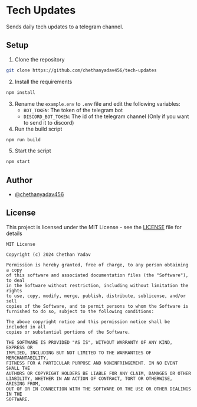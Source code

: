 # Tech Updates

Sends daily tech updates to a telegram channel.

## Setup

1. Clone the repository
```bash
git clone https://github.com/chethanyadav456/tech-updates
```
2. Install the requirements
```bash
npm install
```
3. Rename the `example.env` to `.env` file and edit the following variables:
    - `BOT_TOKEN`: The token of the telegram bot
    - `DISCORD_BOT_TOKEN`: The id of the telegram channel (Only if you want to send it to discord)
4. Run the build script
```bash
npm run build
```
5. Start the script
```bash
npm start
```

## Author

- [@chethanyadav456](https://www.github.com/chethanyadav456)

## License

This project is licensed under the MIT License - see the [LICENSE](LICENSE) file for details

```
MIT License

Copyright (c) 2024 Chethan Yadav

Permission is hereby granted, free of charge, to any person obtaining a copy
of this software and associated documentation files (the "Software"), to deal
in the Software without restriction, including without limitation the rights
to use, copy, modify, merge, publish, distribute, sublicense, and/or sell
copies of the Software, and to permit persons to whom the Software is
furnished to do so, subject to the following conditions:

The above copyright notice and this permission notice shall be included in all
copies or substantial portions of the Software.

THE SOFTWARE IS PROVIDED "AS IS", WITHOUT WARRANTY OF ANY KIND, EXPRESS OR
IMPLIED, INCLUDING BUT NOT LIMITED TO THE WARRANTIES OF MERCHANTABILITY,
FITNESS FOR A PARTICULAR PURPOSE AND NONINFRINGEMENT. IN NO EVENT SHALL THE
AUTHORS OR COPYRIGHT HOLDERS BE LIABLE FOR ANY CLAIM, DAMAGES OR OTHER
LIABILITY, WHETHER IN AN ACTION OF CONTRACT, TORT OR OTHERWISE, ARISING FROM,
OUT OF OR IN CONNECTION WITH THE SOFTWARE OR THE USE OR OTHER DEALINGS IN THE
SOFTWARE.
```


